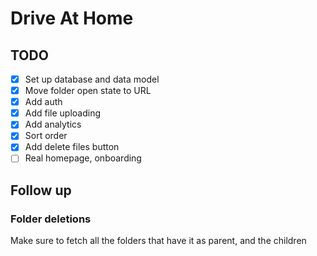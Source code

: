 # Drive At Home

## TODO

- [x] Set up database and data model
- [x] Move folder open state to URL
- [x] Add auth
- [x] Add file uploading
- [x] Add analytics
- [x] Sort order
- [x] Add delete files button
- [ ] Real homepage, onboarding

## Follow up

### Folder deletions

Make sure to fetch all the folders that have it as parent, and the children
